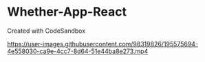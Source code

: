 # Whether-App-React
Created with CodeSandbox


https://user-images.githubusercontent.com/98319826/195575694-4e558030-ca9e-4cc7-8d64-51e44ba8e273.mp4

